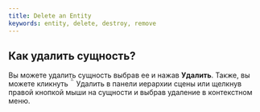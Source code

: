 ```yaml
---
title: Delete an Entity
keywords: entity, delete, destroy, remove
---
```


## Как удалить сущность?

Вы можете удалить сущность выбрав ее и нажав **Удалить**. Также, вы можете кликнуть  <span class="font-icon">&#57636;</span> Удалить в панели иерархии сцены или щелкнув правой кнопкой мыши на сущности и выбрав удаление в контекстном меню.

